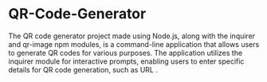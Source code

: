 # QR-Code-Generator
The QR code generator project made using Node.js, along with the inquirer and qr-image npm modules, is a command-line application that allows users to generate QR codes for various purposes. The application utilizes the inquirer module for interactive prompts, enabling users to enter specific details for QR code generation, such as URL .
